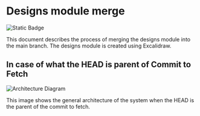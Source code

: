 # Designs module merge

![Static Badge](https://img.shields.io/badge/Excalidraw-black?style=for-the-badge&logo=excalidraw)

This document describes the process of merging the designs module into the main branch. The designs module is created using Excalidraw.

## In case of what the HEAD is parent of Commit to Fetch

![Architecture Diagram](../assets/MokapMergeCase1.png)

This image shows the general architecture of the system when the HEAD is the parent of the commit to fetch.

